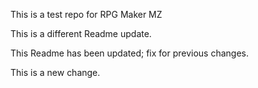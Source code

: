 This is a test repo for RPG Maker MZ

This is a different Readme update.

This Readme has been updated; fix for previous changes.

This is a new change.